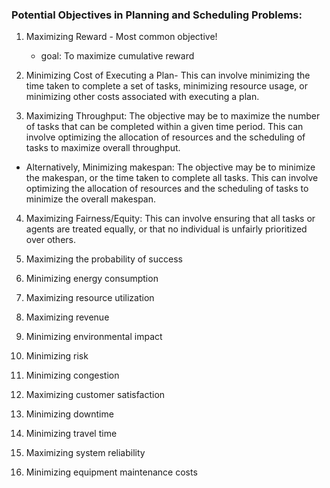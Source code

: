 
### Potential Objectives in Planning and Scheduling Problems:
 1. Maximizing Reward - Most common objective!
    - goal: To maximize cumulative reward
  
 2. Minimizing Cost of Executing a Plan- This can involve minimizing the time taken to complete a set of tasks, minimizing resource usage, or minimizing other costs associated with executing a plan.
 
 3. Maximizing Throughput: The objective may be to maximize the number of tasks that can be completed within a given time period. This can involve optimizing the allocation of resources and the scheduling of tasks to maximize overall throughput.
   - Alternatively, Minimizing makespan: The objective may be to minimize the makespan, or the time taken to complete all tasks. This can involve optimizing the allocation of resources and the scheduling of tasks to minimize the overall makespan.
 
 4. Maximizing Fairness/Equity: This can involve ensuring that all tasks or agents are treated equally, or that no individual is unfairly prioritized over others.
 
 5. Maximizing the probability of success
 
 6. Minimizing energy consumption

 7. Maximizing resource utilization

 8. Maximizing revenue

 9. Minimizing environmental impact

 10. Minimizing risk

 11. Minimizing congestion

 12. Maximizing customer satisfaction

 13. Minimizing downtime

 14. Minimizing travel time

 15. Maximizing system reliability

 16. Minimizing equipment maintenance costs
